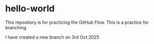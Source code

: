 # hello-world
This repository is for practicing the GitHub Flow.
This is a practice for branching

I have created a new branch on 3rd Oct 2025
